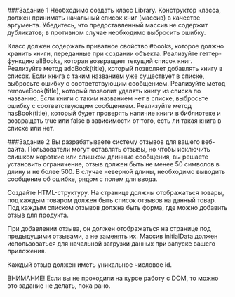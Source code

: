 ###Задание 1
Необходимо создать класс Library. Конструктор класса, должен принимать начальный список книг (массив) в качестве аргумента. Убедитесь, что предоставленный массив не содержит дубликатов; в противном случае необходимо выбросить ошибку.

Класс должен содержать приватное свойство #books, которое должно хранить книги, переданные при создании объекта.
Реализуйте геттер-функцию allBooks, которая возвращает текущий список книг.
Реализуйте метод addBook(title), который позволяет добавлять книгу в список. Если книга с таким названием уже существует в списке, выбросьте ошибку с соответствующим сообщением.
Реализуйте метод removeBook(title), который позволит удалять книгу из списка по названию. Если книги с таким названием нет в списке, выбросьте ошибку с соответствующим сообщением.
Реализуйте метод hasBook(title), который будет проверять наличие книги в библиотеке и возвращать true или false в зависимости от того, есть ли такая книга в списке или нет.

###Задание 2
Вы разрабатываете систему отзывов для вашего веб-сайта. Пользователи могут оставлять отзывы, но чтобы исключить слишком короткие или слишком длинные сообщения, вы решаете установить ограничение, отзыв должен быть не менее 50 символов в длину и не более 500. В случае неверной длины, необходимо выводить сообщение об ошибке, рядом с полем для ввода.

Создайте HTML-структуру. На странице должны отображаться товары, под каждым товаром должен быть список отзывов на данный товар. Под каждым списком отзывов должна быть форма, где можно добавить отзыв для продукта.

При добавлении отзыва, он должен отображаться на странице под предыдущими отзывами, а не заменять их. Массив initialData должен использоваться для начальной загрузки данных при запуске вашего приложения.

Каждый отзыв должен иметь уникальное числовое id.

ВНИМАНИЕ! Если вы не проходили на курсе работу с DOM, то можно это задание не делать, пока рано.

